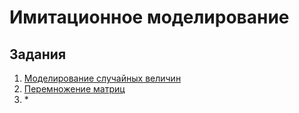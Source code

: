 # Имитационное моделирование
<!--[В начало](https://github.com/dimondlove/simulation_modeling/tree/master)-->

## Задания

1. [Моделирование случайных величин](https://github.com/dimondlove/simulation_modeling/tree/first_task)
2. [Перемножение матриц](https://github.com/dimondlove/simulation_modeling/tree/second_task)
3. &ast;
